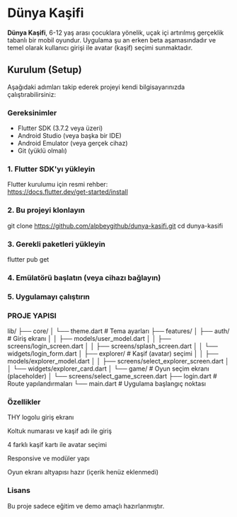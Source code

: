# Dünya Kaşifi

**Dünya Kaşifi**, 6-12 yaş arası çocuklara yönelik, uçak içi artırılmış gerçeklik tabanlı bir mobil oyundur. Uygulama şu an erken beta aşamasındadır ve temel olarak kullanıcı girişi ile avatar (kaşif) seçimi sunmaktadır.

## Kurulum (Setup)

Aşağıdaki adımları takip ederek projeyi kendi bilgisayarınızda çalıştırabilirsiniz:

### Gereksinimler

- Flutter SDK (3.7.2 veya üzeri)
- Android Studio (veya başka bir IDE)
- Android Emulator (veya gerçek cihaz)
- Git (yüklü olmalı)

### 1. Flutter SDK'yı yükleyin

Flutter kurulumu için resmi rehber:  
https://docs.flutter.dev/get-started/install

### 2. Bu projeyi klonlayın


git clone https://github.com/alpbeygithub/dunya-kasifi.git
cd dunya-kasifi

### 3. Gerekli paketleri yükleyin
flutter pub get

### 4. Emülatörü başlatın (veya cihazı bağlayın)

### 5. Uygulamayı çalıştırın

### PROJE YAPISI
lib/
├── core/
│   └── theme.dart                      # Tema ayarları
├── features/
│   ├── auth/                           # Giriş ekranı
│   │   ├── models/user_model.dart
│   │   ├── screens/login_screen.dart
│   │   ├── screens/splash_screen.dart
│   │   └── widgets/login_form.dart
│   ├── explorer/                       # Kaşif (avatar) seçimi
│   │   ├── models/explorer_model.dart
│   │   ├── screens/select_explorer_screen.dart
│   │   └── widgets/explorer_card.dart
│   └── game/                           # Oyun seçim ekranı (placeholder)
│       └── screens/select_game_screen.dart
├── login.dart                          # Route yapılandırmaları
└── main.dart                           # Uygulama başlangıç noktası

### Özellikler
THY logolu giriş ekranı

Koltuk numarası ve kaşif adı ile giriş

4 farklı kaşif kartı ile avatar seçimi

Responsive ve modüler yapı

Oyun ekranı altyapısı hazır (içerik henüz eklenmedi)

### Lisans
Bu proje sadece eğitim ve demo amaçlı hazırlanmıştır.
